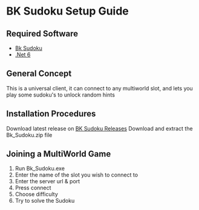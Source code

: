 # BK Sudoku Setup Guide

## Required Software
- [Bk Sudoku](https://github.com/Jarno458/sudoku)
- [.Net 6](https://docs.microsoft.com/en-us/dotnet/core/install/windows?tabs=net60)

## General Concept

This is a universal client, it can connect to any multiworld slot, and lets you play some sudoku's to unlock random hints

## Installation Procedures

Download latest release on [BK Sudoku Releases](https://github.com/Jarno458/sudoku/releases) Download and extract the Bk_Sudoku.zip file

## Joining a MultiWorld Game

1. Run Bk_Sudoku.exe
2. Enter the name of the slot you wish to connect to
3. Enter the server url & port
4. Press connect
5. Choose difficulty
6. Try to solve the Sudoku
